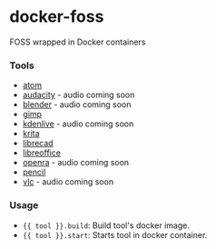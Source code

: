 # docker-foss
FOSS wrapped in Docker containers

### Tools
* [atom](https://atom.io/)
* [audacity](https://www.audacityteam.org/) - audio coming soon
* [blender](https://www.blender.org/) - audio coming soon
* [gimp](https://www.gimp.org/)
* [kdenlive](https://kdenlive.org/en/) - audio coming soon
* [krita](https://krita.org/en/)
* [librecad](https://librecad.org/)
* [libreoffice](https://www.libreoffice.org/)
* [openra](https://www.openra.net/) - audio coming soon
* [pencil](http://pencil.evolus.vn/)
* [vlc](https://www.videolan.org/vlc/index.html) - audio coming soon

### Usage
* `{{ tool }}.build`: Build tool's docker image.
* `{{ tool }}.start`: Starts tool in docker container.
